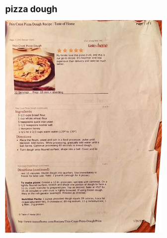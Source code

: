 pizza  dough
======================================
![Original Recipe](./imgs/pizza__dough.jpg "Original Recipe ")
